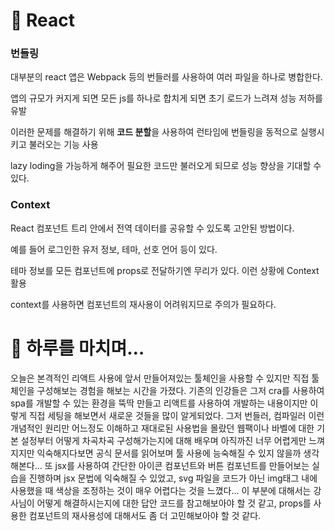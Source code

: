 # 📖 React

### 번들링

대부분의 react 앱은 Webpack 등의 번들러를 사용하여 여러 파일을 하나로 병합한다.

앱의 규모가 커지게 되면 모든 js를 하나로 합치게 되면 초기 로드가 느려져 성능 저하를 유발

이러한 문제를 해결하기 위해 **코드 분할**을 사용하여 런타임에 번들링을 동적으로 실행시키고 불러오는 기능 사용

lazy loding을 가능하게 해주어 필요한 코드만 불러오게 되므로 성능 향상을 기대할 수 있다.

### Context

React 컴포넌트 트리 안에서 전역 데이터를 공유할 수 있도록 고안된 방법이다.

예를 들어 로그인한 유저 정보, 테마, 선호 언어 등이 있다.

테마 정보를 모든 컴포넌트에 props로 전달하기엔 무리가 있다. 이런 상황에 Context 활용

context를 사용하면 컴포넌트의 재사용이 어려워지므로 주의가 필요하다.

# 🤯 하루를 마치며…

오늘은 본격적인 리액트 사용에 앞서 만들어져있는 툴체인을 사용할 수 있지만 직접 툴체인을 구성해보는 경험을 해보는 시간을 가졌다. 기존의 인강들은 그저 cra를 사용하여 spa를 개발할 수 있는 환경을 뚝딱 만들고 리액트를 사용하여 개발하는 내용이지만 이렇게 직접 세팅을 해보면서 새로운 것들을 많이 알게되었다. 그저 번들러, 컴파일러 이런 개념적인 원리만 어느정도 이해하고 재대로된 사용법을 몰랐던 웹팩이나 바벨에 대한 기본 설정부터 어떻게 차곡차곡 구성해가는지에 대해 배우며 아직까진 너무 어렵게만 느껴지지만 익숙해지다보면 공식 문서를 읽어보며 툴 사용에 능숙해질 수 있지 않을까 생각해본다… 또 jsx를 사용하여 간단한 아이콘 컴포넌트와 버튼 컴포넌트를 만들어보는 실습을 진행하며 jsx 문법에 익숙해질 수 있었고, svg 파일을 코드가 아닌 img태그 내에 사용했을 때 색상을 조정하는 것이 매우 어렵다는 것을 느꼈다… 이 부분에 대해서는 강사님이 어떻게 해결하시는지에 대한 답안 코드를 참고해보아야 할 것 같고, props를 사용한 컴포넌트의 재사용성에 대해서도 좀 더 고민해보아야 할 것 같다.

